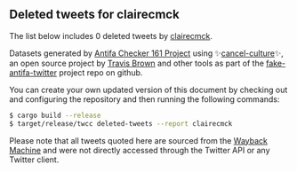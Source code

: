 ## Deleted tweets for clairecmck

The list below includes 0 deleted tweets by
[clairecmck](https://twitter.com/clairecmck).



Datasets generated by [Antifa Checker 161 Project](https://twitter.com/antifacheck161) using ✨[cancel-culture](https://github.com/travisbrown/cancel-culture)✨, an open source project by 
[Travis Brown](https://twitter.com/travisbrown) and other tools as part of the 
[fake-antifa-twitter](https://github.com/antifacheck161/fake-antifa-twitter) project repo on github.

You can create your own updated version of this document by checking out and configuring the
repository and then running the following commands:

```bash
$ cargo build --release
$ target/release/twcc deleted-tweets --report clairecmck
```

Please note that all tweets quoted here are sourced from the
[Wayback Machine](https://web.archive.org) and were not directly accessed through the Twitter API or
any Twitter client.


